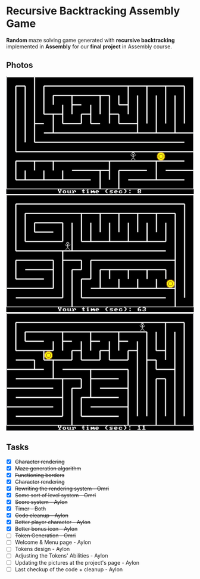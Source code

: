 # Recursive Backtracking Assembly Game
**Random** maze solving game generated with **recursive backtracking** implemented in **Assembly** for our **final project** in Assembly course.

## Photos
![](assets/maze.jpg)
![](assets/maze2.jpg)
![](assets/maze3.jpg)

## Tasks
- [x] ~~Character rendering~~ 
- [x] ~~Maze generation algorithm~~
- [x] ~~Functioning borders~~
- [x] ~~Character rendering~~
- [x] ~~Rewriting the rendering system - Omri~~
- [x] ~~Some sort of level system - Omri~~
- [x] ~~Score system - Aylon~~
- [x] ~~Timer - Both~~
- [x] ~~Code cleanup - Aylon~~
- [x] ~~Better player character - Aylon~~
- [x] ~~Better bonus icon - Aylon~~
- [ ] ~~Token Generation - Omri~~
- [ ] Welcome & Menu page - Aylon
- [ ] Tokens design - Aylon
- [ ] Adjusting the Tokens' Abilities - Aylon
- [ ] Updating the pictures at the project's page - Aylon
- [ ] Last checkup of the code + cleanup - Aylon
